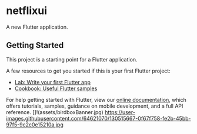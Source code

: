# netflixui

A new Flutter application.

## Getting Started

This project is a starting point for a Flutter application.

A few resources to get you started if this is your first Flutter project:

- [Lab: Write your first Flutter app](https://flutter.dev/docs/get-started/codelab)
- [Cookbook: Useful Flutter samples](https://flutter.dev/docs/cookbook)

For help getting started with Flutter, view our
[online documentation](https://flutter.dev/docs), which offers tutorials,
samples, guidance on mobile development, and a full API reference.
[]!(assets/birdboxBanner.jpg)
https://user-images.githubusercontent.com/64621070/130515667-0f67f758-fe2b-45bb-97f5-9c2c0e15210a.jpg
